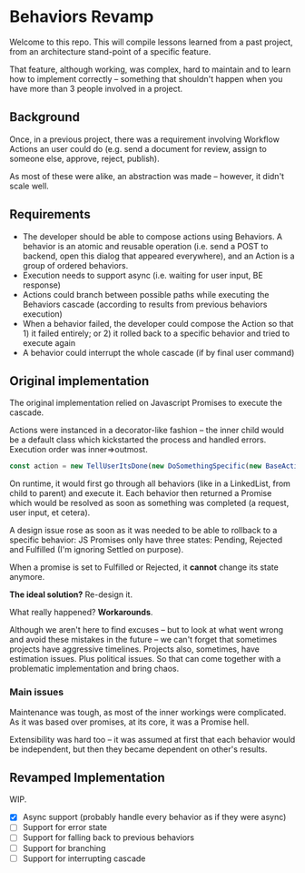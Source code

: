# Behaviors Revamp

Welcome to this repo. This will compile lessons learned from a past project, from an architecture stand-point of a specific feature.

That feature, although working, was complex, hard to maintain and to learn how to implement correctly – something that shouldn't happen when you have more than 3 people involved in a project.

## Background

Once, in a previous project, there was a requirement involving Workflow Actions an user could do (e.g. send a document for review, assign to someone else, approve, reject, publish).

As most of these were alike, an abstraction was made – however, it didn't scale well.

## Requirements

* The developer should be able to compose actions using Behaviors. A behavior is an atomic and reusable operation (i.e. send a POST to backend, open this dialog that appeared everywhere), and an Action is a group of ordered behaviors.
* Execution needs to support async (i.e. waiting for user input, BE response)
* Actions could branch between possible paths while executing the Behaviors cascade (according to results from previous behaviors execution)
* When a behavior failed, the developer could compose the Action so that 1) it failed entirely; or 2) it rolled back to a specific behavior and tried to execute again
* A behavior could interrupt the whole cascade (if by final user command)

## Original implementation

The original implementation relied on Javascript Promises to execute the cascade.

Actions were instanced in a decorator-like fashion – the inner child would be a default class which kickstarted the process and handled errors. Execution order was inner=>outmost.

```typescript
const action = new TellUserItsDone(new DoSomethingSpecific(new BaseAction()));
```

On runtime, it would first go through all behaviors (like in a LinkedList, from child to parent) and execute it. Each behavior then returned a Promise which would be resolved as soon as something was completed (a request, user input, et cetera).

A design issue rose as soon as it was needed to be able to rollback to a specific behavior: JS Promises only have three states: Pending, Rejected and Fulfilled (I'm ignoring Settled on purpose).

When a promise is set to Fulfilled or Rejected, it **cannot** change its state anymore.

**The ideal solution?** Re-design it.

What really happened? **Workarounds**.

Although we aren't here to find excuses – but to look at what went wrong and avoid these mistakes in the future – we can't forget that sometimes projects have aggressive timelines. Projects also, sometimes, have estimation issues. Plus political issues. So that can come together with a problematic implementation and bring chaos.

### Main issues

Maintenance was tough, as most of the inner workings were complicated. As it was based over promises, at its core, it was a Promise hell.

Extensibility was hard too – it was assumed at first that each behavior would be independent, but then they became dependent on other's results.

## Revamped Implementation

WIP.

- [x] Async support (probably handle every behavior as if they were async)
- [ ] Support for error state
- [ ] Support for falling back to previous behaviors
- [ ] Support for branching
- [ ] Support for interrupting cascade